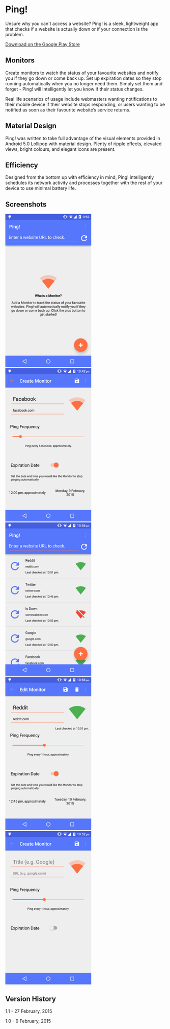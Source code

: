 Ping!
=====

Unsure why you can't access a website? Ping! is a sleek, lightweight app that checks if a website is actually down or if your connection is the problem.

[Download on the Google Play Store](https://play.google.com/store/apps/details?id=com.colinwhite.ping)

Monitors
--------
Create monitors to watch the status of your favourite websites and notify you if they go down or come back up. Set up expiration dates so they stop running automatically when you no longer need them. Simply set them and forget - Ping! will intelligently let you know if their status changes.

Real life scenarios of usage include webmasters wanting notifications to their mobile device if their website stops responding, or users wanting to be notified as soon as their favourite website’s service returns.

Material Design
---------------
Ping! was written to take full advantage of the visual elements provided in Android 5.0 Lollipop with material design. Plenty of ripple effects, elevated views, bright colours, and elegant icons are present.

Efficiency
----------
Designed from the bottom up with efficiency in mind, Ping! intelligently schedules its network activity and processes together with the rest of your device to use minimal battery life.

Screenshots
-----------

<img src="/google_play_store_assets/screenshot_1.png" alt="Screenshot 1" width="270" height="480">
<img src="/google_play_store_assets/screenshot_2.png" alt="Screenshot 2" width="270" height="480">
<img src="/google_play_store_assets/screenshot_3.png" alt="Screenshot 3" width="270" height="480">
<img src="/google_play_store_assets/screenshot_4.png" alt="Screenshot 4" width="270" height="480">
<img src="/google_play_store_assets/screenshot_5.png" alt="Screenshot 5" width="270" height="480">

Version History
---------------
1.1 - 27 February, 2015

1.0 - 9 February, 2015
